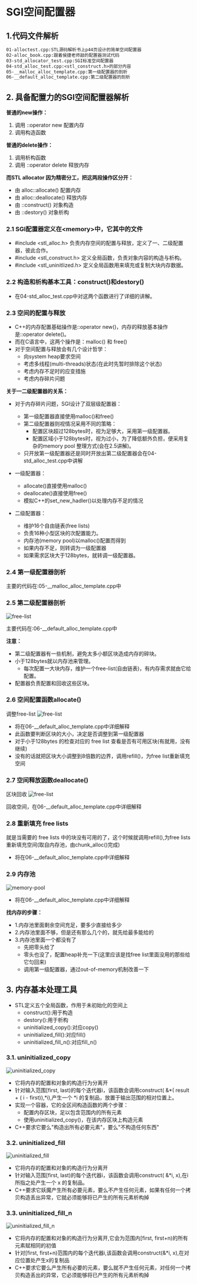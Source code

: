 # SGI空间配置器

## 1.代码文件解析

```txt
01-alloctest.cpp:STL源码解析书上p44页设计的简单空间配置器
02-alloc_book.cpp:跟着侯捷老师敲的配置器测试代码
03-std_allocator_test.cpp:SGI标准空间配置器
04-std_alloc_test.cpp:<stl_construct.h>的部分内容
05-__malloc_alloc_template.cpp:第一级配置器的剖析
06-__default_alloc_template.cpp:第二级配置器的剖析
```

## 2. 具备配置力的SGI空间配置器解析

**普通的new操作：**

1. 调用 ::operator new 配置内存
2. 调用构造函数

**普通的delete操作：**

1. 调用析构函数
2. 调用 ::operator delete 释放内存

**而STL allocator 因为精密分工，把这两段操作区分开：**

- 由 alloc::allocate() 配置内存
- 由 alloc::deallocate() 释放内存
- 由 ::construct() 对象构造
- 由 ::destory() 对象析构

### 2.1 SGI配置器定义在\<memory>中，它其中的文件

- #include <stl_alloc.h> 负责内存空间的配置与释放，定义了一、二级配置器，彼此合作。
- #include <stl_construct.h> 定义全局函数，负责对象内容的构造与析构。
- #include <stl_uninitlized.h> 定义全局函数用来填充或复制大块内存数据。

### 2.2 构造和析构基本工具：construct()和destory()

- 在04-std_alloc_test.cpp中对这两个函数进行了详细的讲解。

### 2.3 空间的配置与释放

- C++的内存配置基础操作是::operator new()，内存的释放基本操作是::operator delete()。
- 而在C语言中，这两个操作是：malloc() 和 free()
- 对于空间配置与释放会有几个设计哲学：
  - 向system heap要求空间
  - 考虑多线程(multi-threads)状态(在此时先暂时排除这个状态)
  - 考虑内存不足时的应变措施
  - 考虑内存碎片问题

**关于一二级配置器的关系：**

- 对于内存碎片问题，SGI设计了双层级配置器：
  - 第一级配置器直接使用malloc()和free()
  - 第二级配置器则视情况采用不同的策略：
    - 配置区块超过128bytes时，视为足够大，采用第一级配置器。
    - 配置区域小于128bytes时，视为过小，为了降低额外负担，便采用复杂的memory pool 整理方式(会在2.5讲解)。
  - 只开放第一级配置器还是同时开放出第二级配置器会在04-std_alloc_test.cpp中讲解

- 一级配置器：
  - allocate()直接使用malloc()
  - deallocate()直接使用free()
  - 模拟C++的set_new_hadler()以处理内存不足的情况

- 二级配置器：
  - 维护16个自由链表(free lists)
  - 负责16种小型区块的次配置能力。
  - 内存池(memory pool)以malloc()配置而得到
  - 如果内存不足，则转调为一级配置器
  - 如果需求区块大于128bytes，就转调一级配置器。

### 2.4 第一级配置器剖析

主要的代码在:05-__malloc_alloc_template.cpp中

### 2.5 第二级配置器剖析

![free-list](MD/assert/2-4-free_list.png)

主要代码在:06-__default_alloc_template.cpp中

**注意：**

- 第二级配置器有一些机制，避免太多小额区块造成内存的碎块。
- 小于128bytes就以内存池来管理。
  - 每次配置一大块内存，维护一个free-list(自由链表)，有内存需求就由它给配置。
- 配置器负责配置和回收这些区块。

### 2.6 空间配置函数allocate()

调整free-list
![free-list](MD/assert/2-5-free_list.png)

- 将在06-__default_alloc_template.cpp中详细解释
- 此函数要判断区块的大小，决定是否调整到第一级配置器
- 对于小于128bytes 的检查对应的 free list 查看是否有可用区块(有就用，没有继续)
- 没有的话就把区块大小调整到8倍数的边界，调用refill()，为free list重新填充空间

### 2.7 空间释放函数deallocate()

区块回收
![free-list](MD/assert/2-5-free_list.png)

回收空间，在06-__default_alloc_template.cpp中详细解释

### 2.8 重新填充 free lists

就是当需要的 free lists 中的块没有可用的了，这个时候就调用refill(),为free lists 重新填充空间(取自内存池，由chunk_alloc()完成)

- 将在06-__default_alloc_template.cpp中详细解释

### 2.9 内存池

![memory-pool](MD/assert/2-7-memory_pool.png)

- 将在06-__default_alloc_template.cpp中详细解释

**找内存的步骤：**

- 1.内存池里面剩余空间充足，要多少直接给多少
- 2.内存池里面不够，但是还有那么几个的，就先给最多能给的
- 3.内存池里面一个都没有了
  - 先把零头给了
  - 零头也没了，配置heap补充一下(这里应该是找free list里面没用的那些给它匀回来)
  - 调用第一级配置器，通过out-of-memory机制改善一下

## 3. 内存基本处理工具

- STL定义五个全局函数，作用于未初始化的空间上
  - construct():用于构造
  - destory():用于析构
  - uninitialized_copy():对应copy()
  - uninitialized_fill():对应fill()
  - uninitialized_fill_n():对应fill_n()

### 3.1. uninitialized_copy

![uninitialized_copy](MD/assert/2-8-uninitialized_copy.png)

- 它将内存的配置和对象的构造行为分离开
- 针对输入范围[first, last)的每个迭代器i，该函数会调用construct( &*( result + ( i - first)),*i),产生一个 *i 的复制品，放置于输出范围的相对位置上。
- 实现一个容器，它的全区间构造函数的两个步骤：
  - 配置内存区块，足以包含范围内的所有元素
  - 使用uninitialized_copy()，在该内存区块上构造元素
- C++要求它要么"构造出所有必要元素"，要么"不构造任何东西"

### 3.2. uninitialized_fill

![uninitialized_fill](MD/assert/2-8-uninitialized_fill.png)

- 它将内存的配置和对象的构造行为分离开
- 针对输入范围[first, last)的每个迭代器i，该函数会调用construct( &*i, x),在i所指之处产生一个 x 的复制品。
- C++要求它妖魔产生所有必要元素，要么不产生任何元素，如果有任何一个拷贝构造丢出异常，它就必须能够将已产生的所有元素析构掉

### 3.3. uninitialized_fill_n

![uninitialized_fill_n](MD/assert/2-8-uninitialized_fill_n.png)

- 它将内存的配置和对象的构造行为分离开,它会为范围内[first, first+n)的所有元素赋相同的初值
- 针对[first, first+n)范围内的每个迭代器i,该函数会调用construct(&*i, x),在对应位置处产生x的复制品
- C++要求它要么产生所有必要的元素，要么就不产生任何元素，对任何一个拷贝构造丢出的异常，它必须能够将已产生的所有元素析构掉
